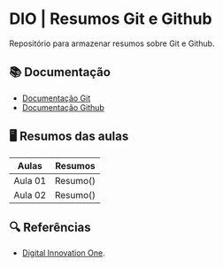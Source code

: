 
# DIO | Resumos Git e Github

Repositório para armazenar resumos sobre Git e Github.

## 📚 Documentação
- [Documentação Git](https://git-scm.com/doc)
- [Documentação Github](https://docs.github.com/en)

## 🖥 Resumos das aulas
| Aulas | Resumos |
|-------|---------|
| Aula 01 | Resumo() |
| Aula 02 | Resumo() |

## 🔍 Referências
- [Digital Innovation One]().
